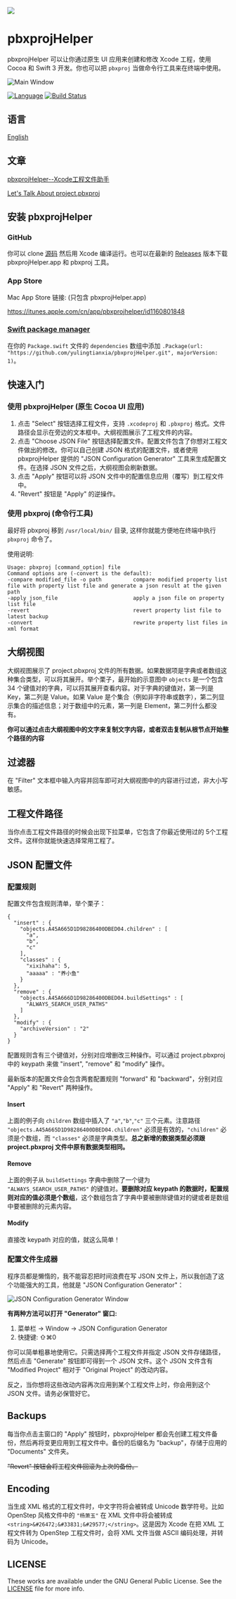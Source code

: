 ![](../images/appIcon.png)

# pbxprojHelper 

pbxprojHelper 可以让你通过原生 UI 应用来创建和修改 Xcode 工程，使用 Cocoa 和 Swift 3 开发。你也可以把 `pbxproj` 当做命令行工具来在终端中使用。

![Main Window](../images/MainWindow@2x.png)

[![Language](https://img.shields.io/badge/language-Swift%203.0-orange.svg)](https://swift.org)
[![Build Status](https://travis-ci.org/yulingtianxia/pbxprojHelper.svg?branch=master)](https://travis-ci.org/yulingtianxia/pbxprojHelper)

## 语言

[English](../README.md)

## 文章

[pbxprojHelper--Xcode工程文件助手](http://yulingtianxia.com/blog/2016/11/28/pbxprojHelper/)

[Let's Talk About project.pbxproj](http://yulingtianxia.com/blog/2016/09/28/Let-s-Talk-About-project-pbxproj/)

## 安装 pbxprojHelper

### GitHub

你可以 clone [源码](https://github.com/yulingtianxia/pbxprojHelper/) 然后用 Xcode 编译运行。也可以在最新的 [Releases](https://github.com/yulingtianxia/pbxprojHelper/releases) 版本下载 pbxprojHelper.app 和 pbxproj 工具。

### App Store

Mac App Store 链接: (只包含 pbxprojHelper.app)

https://itunes.apple.com/cn/app/pbxprojhelper/id1160801848

### [Swift package manager](https://swift.org/package-manager)

在你的 `Package.swift` 文件的 `dependencies` 数组中添加 `.Package(url: "https://github.com/yulingtianxia/pbxprojHelper.git", majorVersion: 1)`。

## 快速入门

### 使用 pbxprojHelper (原生 Cocoa UI 应用)

1. 点击 "Select" 按钮选择工程文件，支持 `.xcodeproj` 和 `.pbxproj` 格式。文件路径会显示在旁边的文本框中。大纲视图展示了工程文件的内容。
2. 点击 "Choose JSON File" 按钮选择配置文件。配置文件包含了你想对工程文件做出的修改。你可以自己创建 JSON 格式的配置文件，或者使用 pbxprojHelper 提供的 "JSON Configuration Generator" 工具来生成配置文件。在选择 JSON 文件之后，大纲视图会刷新数据。
3. 点击 "Apply" 按钮可以将 JSON 文件中的配置信息应用（覆写）到工程文件中。
4. "Revert" 按钮是 "Apply" 的逆操作。

### 使用 pbxproj (命令行工具)

最好将 pbxproj 移到 `/usr/local/bin/` 目录, 这样你就能方便地在终端中执行 `pbxproj` 命令了。

使用说明:

```
Usage: pbxproj [command_option] file
Command options are (-convert is the default):
-compare modified_file -o path          compare modified property list file with property list file and generate a json result at the given path
-apply json_file                        apply a json file on property list file
-revert                                 revert property list file to latest backup
-convert                                rewrite property list files in xml format
```

## 大纲视图

大纲视图展示了 project.pbxproj 文件的所有数据。如果数据项是字典或者数组这种集合类型，可以将其展开。举个栗子，最开始的示意图中 `objects` 是一个包含 34 个键值对的字典，可以将其展开查看内容。对于字典的键值对，第一列是 Key，第二列是 Value。如果 Value 是个集合（例如非字符串或数字），第二列显示集合的描述信息；对于数组中的元素，第一列是 Element，第二列什么都没有。

**你可以通过点击大纲视图中的文字来复制文字内容，或者双击复制从根节点开始整个路径的内容**

## 过滤器

在 "Filter" 文本框中输入内容并回车即可对大纲视图中的内容进行过滤，非大小写敏感。

## 工程文件路径

当你点击工程文件路径的时候会出现下拉菜单，它包含了你最近使用过的 5个工程文件。这样你就能快速选择常用工程了。

## JSON 配置文件

### 配置规则

配置文件包含规则清单，举个栗子：

```
{
  "insert" : {
    "objects.A45A665D1D98286400DBED04.children" : [
      "a",
      "b",
      "c"
    ],
    "classes" : {
      "xixihaha": 5,
      "aaaaa" : "养小鱼"
    }
  },
  "remove" : {
    "objects.A45A666D1D98286400DBED04.buildSettings" : [
      "ALWAYS_SEARCH_USER_PATHS"
    ]
  },
  "modify" : {
    "archiveVersion" : "2"
  }
}
```

配置规则含有三个键值对，分别对应增删改三种操作。可以通过 project.pbxproj 中的 keypath 来做 "insert", "remove" 和 "modify" 操作。

最新版本的配置文件会包含两套配置规则 "forward" 和 "backward"，分别对应 "Apply" 和 "Revert" 两种操作。

#### Insert

上面的例子向 `children` 数组中插入了 `"a"`,`"b"`,`"c"` 三个元素。注意路径 `"objects.A45A665D1D98286400DBED04.children"` 必须是有效的，`"children"` 必须是个数组，而 `"classes"` 必须是字典类型。**总之新增的数据类型必须跟 project.pbxproj  文件中原有数据类型相同。**

#### Remove

上面的例子从 `buildSettings` 字典中删除了一个键为 `"ALWAYS_SEARCH_USER_PATHS"` 的键值对。**要删除对应 keypath 的数据时，配置规则对应的值必须是个数组**，这个数组包含了字典中要被删除键值对的键或者是数组中要被删除的元素内容。

#### Modify

直接改 keypath 对应的值，就这么简单！

### 配置文件生成器

程序员都是懒惰的，我不能容忍把时间浪费在写 JSON 文件上，所以我创造了这个功能强大的工具，他就是 "JSON Configuration Generator"：

![JSON Configuration Generator Window](../images/GeneratorWindow@2x.png)

**有两种方法可以打开 "Generator" 窗口:**

1. 菜单栏 -> Window -> JSON Configuration Generator
2. 快捷键: ⇧⌘0

你可以简单粗暴地使用它。只需选择两个工程文件并指定 JSON 文件存储路径，然后点击 "Generate" 按钮即可得到一个 JSON 文件。这个 JSON 文件含有 "Modified Project" 相对于 "Original Project" 的改动内容。

反之，当你想将这些改动内容再次应用到某个工程文件上时，你会用到这个 JSON 文件。请务必保管好它。

## Backups

每当你点击主窗口的 "Apply" 按钮时，pbxprojHelper 都会先创建工程文件备份，然后再将变更应用到工程文件中。备份的后缀名为 "backup"，存储于应用的 "Documents" 文件夹。

~~"Revert" 按钮会将工程文件回滚为上次的备份。~~

## Encoding

当生成 XML 格式的工程文件时，中文字符将会被转成 Unicode 数学符号。比如 OpenStep 风格文件中的 `"杨萧玉"` 在 XML 文件中将会被转成 `<string>&#26472;&#33831;&#29577;</string>`。这是因为 Xcode 在把 XML 工程文件转为 OpenStep 工程文件时，会将 XML 文件当做 ASCII 编码处理，并转码为 Unicode。

## LICENSE

These works are available under the GNU General Public License. See the [LICENSE](../LICENSE) file for more info.

